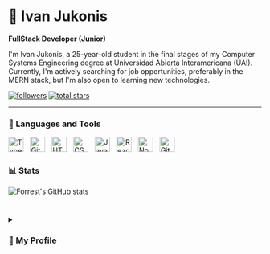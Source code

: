 # 🔷 Ivan Jukonis

**FullStack Developer (Junior)**

I'm Ivan Jukonis, a 25-year-old student in the final stages of my Computer Systems Engineering degree at Universidad Abierta Interamericana (UAI). Currently, I'm actively searching for job opportunities, preferably in the MERN stack, but I'm also open to learning new technologies.

   <p align="left"> 
      <a href="https://github.com/ForrestKnight?tab=followers">
         <img alt="followers" title="Follow me on Github" src="https://custom-icon-badges.demolab.com/github/followers/IvanJukonis?color=236ad3&labelColor=1155ba&style=for-the-badge&logo=person-add&label=Follow&logoColor=white"/></a>
      <a href="https://github.com/ForrestKnight?tab=repositories&sort=stargazers">
         <img alt="total stars" title="Total stars on GitHub" src="https://custom-icon-badges.demolab.com/github/stars/IvanJukonis?color=55960c&style=for-the-badge&labelColor=488207&logo=star"/></a>
   </p>

---

### 🧰 Languages and Tools

<img align="left" alt="TypeScript" width="30px" style="padding-right:10px;" src="https://cdn.jsdelivr.net/gh/devicons/devicon/icons/typescript/typescript-plain.svg" />
<img align="left" alt="Git" width="30px" style="padding-right:10px;" src="https://cdn.jsdelivr.net/gh/devicons/devicon/icons/git/git-original.svg" />
<img align="left" alt="HTML" width="30px" style="padding-right:10px;" src="https://cdn.jsdelivr.net/gh/devicons/devicon/icons/html5/html5-plain.svg" />
<img align="left" alt="CSS" width="30px" style="padding-right:10px;" src="https://cdn.jsdelivr.net/gh/devicons/devicon/icons/css3/css3-plain.svg" />
<img align="left" alt="JavaScript" width="30px" style="padding-right:10px;" src="https://cdn.jsdelivr.net/gh/devicons/devicon/icons/javascript/javascript-plain.svg" />
<img align="left" alt="React" width="30px" style="padding-right:10px;" src="https://cdn.jsdelivr.net/gh/devicons/devicon/icons/react/react-original.svg" />
<img align="left" alt="NodeJS" width="30px" style="padding-right:10px;" src="https://cdn.jsdelivr.net/gh/devicons/devicon/icons/nodejs/nodejs-original.svg" />
<img align="left" alt="GitHub" width="30px" style="padding-right:10px;" src="https://cdn.jsdelivr.net/gh/devicons/devicon/icons/github/github-original.svg" />
<br />

#

### 📊 Stats

![Forrest's GitHub stats](https://github-readme-stats.vercel.app/api?username=IvanJukonis&show_icons=true&theme=algolia)

#

<details>
 <summary><h3> 🔷 My Profile </h3></summary>

**Name**: Ivan Jukonis

**Age**: 25

**Country**: Argentina

**City**: Rosario


### Current State:
I am currently on the lookout for exciting job opportunities, with a particular interest in roles related to the MERN stack (MongoDB, Express, React, and Node.js). My main goal is to continuously expand my knowledge, and that's why I am always eager to learn and explore new technologies.

### Education:
I am in the final stage of completing my degree in Computer Systems Engineering at Universidad Abierta Interamericana (UAI), with only one subject remaining before obtaining my degree. Additionally, I hold the First Certificate and possess a high level of proficiency in English.

### GitHub Profile:
On my GitHub profile, you can find projects I have developed during my studies, as well as some personal learning initiatives. I am thrilled about collaborating with other members of the developer community and continuing to grow in this field.
